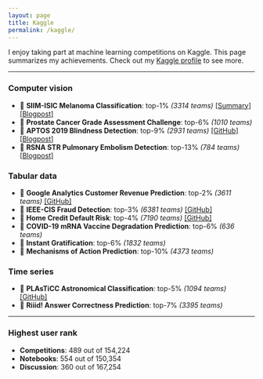 ```yaml
---
layout: page
title: Kaggle
permalink: /kaggle/
---
```


I enjoy taking part at machine learning competitions on Kaggle. This page summarizes my achievements. Check out my [Kaggle profile](https://www.kaggle.com/kozodoi) to see more.

---

### Computer vision

- 🥇 **SIIM-ISIC Melanoma Classification**: top-1% *(3314 teams)* [[Summary]](https://www.kaggle.com/c/siim-isic-melanoma-classification/discussion/175624) [[Blogpost]](https://kozodoi.me/python/deep%20learning/computer%20vision/competitions/2020/08/30/pre-training.html)
- 🥉 **Prostate Cancer Grade Assessment Challenge**: top-6% *(1010 teams)*
- 🥉 **APTOS 2019 Blindness Detection**: top-9% *(2931 teams)* [[GitHub]](https://github.com/kozodoi/Udacity_Blindness_Detection) [[Blogpost]](https://kozodoi.me/python/deep%20learning/computer%20vision/competitions/2020/07/11/blindness-detection.html)
- 🥉 **RSNA STR Pulmonary Embolism Detection**: top-13% *(784 teams)* [[Blogpost]](https://kozodoi.me/python/deep%20learning/computer%20vision/tutorial/2020/10/30/pytorch-xla-tpu.html)


### Tabular data

- 🥈 **Google Analytics Customer Revenue Prediction**: top-2% *(3611 teams)* [[GitHub]](https://github.com/kozodoi/Kaggle_Google_Analytics)
- 🥈 **IEEE-CIS Fraud Detection**: top-3% *(6381 teams)* [[GitHub]](https://github.com/kozodoi/Kaggle_IEEE_Fraud_Detection)
- 🥈 **Home Credit Default Risk**: top-4% *(7190 teams)* [[GitHub]](https://github.com/kozodoi/Kaggle_Home_Credit)
- 🥉 **COVID-19 mRNA Vaccine Degradation Prediction**: top-6% *(636 teams)*
- 🥉 **Instant Gratification**: top-6% *(1832 teams)*
- 🥉 **Mechanisms of Action Prediction**: top-10% *(4373 teams)*


### Time series

- 🥈 **PLAsTiCC Astronomical Classification**: top-5% *(1094 teams)* [[GitHub]](https://github.com/kozodoi/Kaggle_Astronomical_Classification)
- 🥉 **Riiid! Answer Correctness Prediction**: top-7% *(3395 teams)*

---

### Highest user rank
- **Competitions**: 489 out of 154,224
- **Notebooks**: 554 out of 150,354
- **Discussion**: 360 out of 167,254

